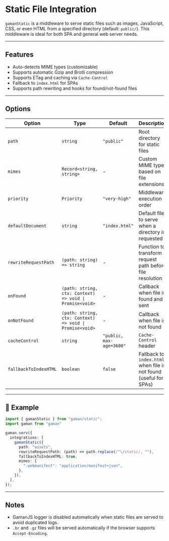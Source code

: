# Static File Integration

`gamanStatic` is a middleware to serve static files such as images, JavaScript, CSS, or even HTML from a specified directory (default: `public/`). This middleware is ideal for both SPA and general web server needs.

---

## Features

- Auto-detects MIME types (customizable)
- Supports automatic Gzip and Brotli compression
- Supports ETag and caching via `Cache-Control`
- Fallback to `index.html` for SPAs
- Supports path rewriting and hooks for found/not-found files

---

## Options

| Option                | Type                                                    | Default                  | Description                                                       |
| --------------------- | ------------------------------------------------------- | ------------------------ | ----------------------------------------------------------------- |
| `path`                | `string`                                                | `"public"`               | Root directory for static files                                   |
| `mimes`               | `Record<string, string>`                                | -                        | Custom MIME types based on file extensions                        |
| `priority`            | `Priority`                                              | `"very-high"`            | Middleware execution order                                        |
| `defaultDocument`     | `string`                                                | `"index.html"`           | Default file to serve when a directory is requested               |
| `rewriteRequestPath`  | `(path: string) => string`                              | -                        | Function to transform request path before file resolution         |
| `onFound`             | `(path: string, ctx: Context) => void \| Promise<void>` | -                        | Callback when file is found and sent                              |
| `onNotFound`          | `(path: string, ctx: Context) => void \| Promise<void>` | -                        | Callback when file is not found                                   |
| `cacheControl`        | `string`                                                | `"public, max-age=3600"` | `Cache-Control` header                                            |
| `fallbackToIndexHTML` | `boolean`                                               | `false`                  | Fallback to `index.html` when file is not found (useful for SPAs) |

---

## 🧪 Example

```ts
import { gamanStatic } from "gaman/static";
import gaman from "gaman"

gaman.serv({
  integrations: [
    gamanStatic({
      path: "assets",
      rewriteRequestPath: (path) => path.replace(/^\/static/, ""),
      fallbackToIndexHTML: true,
      mimes: {
        ".webmanifest": "application/manifest+json",
      },
    }),
  ],
});
```

---

##  Notes

- GamanJS logger is disabled automatically when static files are served to avoid duplicated logs.
- `.br` and `.gz` files will be served automatically if the browser supports `Accept-Encoding`.
